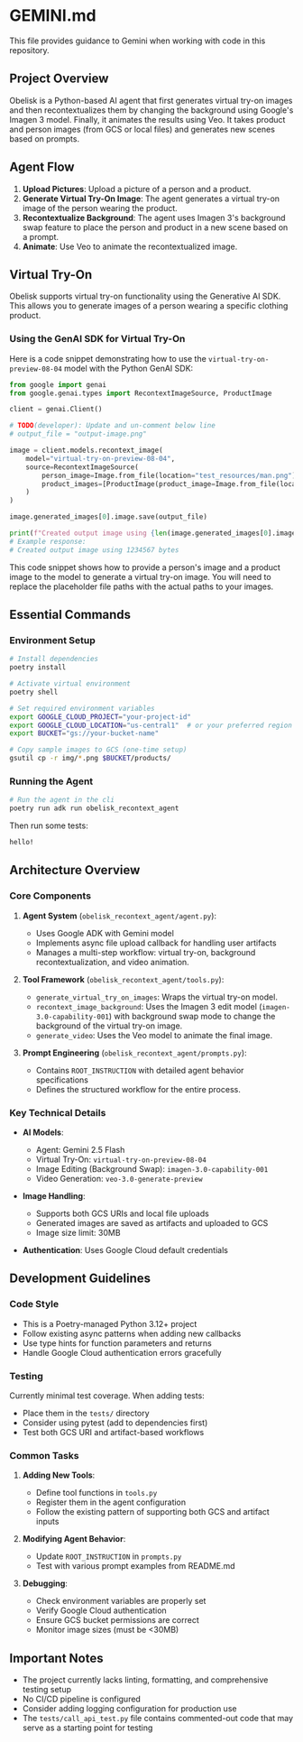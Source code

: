 # GEMINI.md

This file provides guidance to Gemini when working with code in this repository.

## Project Overview

Obelisk is a Python-based AI agent that first generates virtual try-on images and then recontextualizes them by changing the background using Google's Imagen 3 model. Finally, it animates the results using Veo. It takes product and person images (from GCS or local files) and generates new scenes based on prompts.

## Agent Flow
1.  **Upload Pictures**: Upload a picture of a person and a product.
2.  **Generate Virtual Try-On Image**: The agent generates a virtual try-on image of the person wearing the product.
3.  **Recontextualize Background**: The agent uses Imagen 3's background swap feature to place the person and product in a new scene based on a prompt.
4.  **Animate**: Use Veo to animate the recontextualized image.

## Virtual Try-On

Obelisk supports virtual try-on functionality using the Generative AI SDK. This allows you to generate images of a person wearing a specific clothing product.

### Using the GenAI SDK for Virtual Try-On

Here is a code snippet demonstrating how to use the `virtual-try-on-preview-08-04` model with the Python GenAI SDK:

```python
from google import genai
from google.genai.types import RecontextImageSource, ProductImage

client = genai.Client()

# TODO(developer): Update and un-comment below line
# output_file = "output-image.png"

image = client.models.recontext_image(
    model="virtual-try-on-preview-08-04",
    source=RecontextImageSource(
        person_image=Image.from_file(location="test_resources/man.png"),
        product_images=[ProductImage(product_image=Image.from_file(location="test_resources/sweater.jpg"))]
    )
)

image.generated_images[0].image.save(output_file)

print(f"Created output image using {len(image.generated_images[0].image.image_bytes)} bytes")
# Example response:
# Created output image using 1234567 bytes
```

This code snippet shows how to provide a person's image and a product image to the model to generate a virtual try-on image. You will need to replace the placeholder file paths with the actual paths to your images.

## Essential Commands

### Environment Setup
```bash
# Install dependencies
poetry install

# Activate virtual environment
poetry shell

# Set required environment variables
export GOOGLE_CLOUD_PROJECT="your-project-id"
export GOOGLE_CLOUD_LOCATION="us-central1"  # or your preferred region
export BUCKET="gs://your-bucket-name"

# Copy sample images to GCS (one-time setup)
gsutil cp -r img/*.png $BUCKET/products/
```

### Running the Agent
```bash
# Run the agent in the cli
poetry run adk run obelisk_recontext_agent
```

Then run some tests:

```bash
hello!
```

## Architecture Overview

### Core Components

1.  **Agent System** (`obelisk_recontext_agent/agent.py`):
    *   Uses Google ADK with Gemini model
    *   Implements async file upload callback for handling user artifacts
    *   Manages a multi-step workflow: virtual try-on, background recontextualization, and video animation.

2.  **Tool Framework** (`obelisk_recontext_agent/tools.py`):
    *   `generate_virtual_try_on_images`: Wraps the virtual try-on model.
    *   `recontext_image_background`: Uses the Imagen 3 edit model (`imagen-3.0-capability-001`) with background swap mode to change the background of the virtual try-on image.
    *   `generate_video`: Uses the Veo model to animate the final image.

3.  **Prompt Engineering** (`obelisk_recontext_agent/prompts.py`):
    *   Contains `ROOT_INSTRUCTION` with detailed agent behavior specifications
    *   Defines the structured workflow for the entire process.

### Key Technical Details

- **AI Models**:
  - Agent: Gemini 2.5 Flash
  - Virtual Try-On: `virtual-try-on-preview-08-04`
  - Image Editing (Background Swap): `imagen-3.0-capability-001`
  - Video Generation: `veo-3.0-generate-preview`

- **Image Handling**:
  - Supports both GCS URIs and local file uploads
  - Generated images are saved as artifacts and uploaded to GCS
  - Image size limit: 30MB

- **Authentication**: Uses Google Cloud default credentials

## Development Guidelines

### Code Style
- This is a Poetry-managed Python 3.12+ project
- Follow existing async patterns when adding new callbacks
- Use type hints for function parameters and returns
- Handle Google Cloud authentication errors gracefully

### Testing
Currently minimal test coverage. When adding tests:
- Place them in the `tests/` directory
- Consider using pytest (add to dependencies first)
- Test both GCS URI and artifact-based workflows

### Common Tasks

1.  **Adding New Tools**:
    *   Define tool functions in `tools.py`
    *   Register them in the agent configuration
    *   Follow the existing pattern of supporting both GCS and artifact inputs

2.  **Modifying Agent Behavior**:
    *   Update `ROOT_INSTRUCTION` in `prompts.py`
    *   Test with various prompt examples from README.md

3.  **Debugging**:
    *   Check environment variables are properly set
    *   Verify Google Cloud authentication
    *   Ensure GCS bucket permissions are correct
    *   Monitor image sizes (must be <30MB)

## Important Notes

- The project currently lacks linting, formatting, and comprehensive testing setup
- No CI/CD pipeline is configured
- Consider adding logging configuration for production use
- The `tests/call_api_test.py` file contains commented-out code that may serve as a starting point for testing
